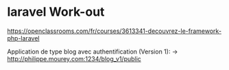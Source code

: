 # laravel Work-out

https://openclassrooms.com/fr/courses/3613341-decouvrez-le-framework-php-laravel

Application de type blog avec authentification (Version 1): -> http://philippe.mourey.com:1234/blog_v1/public

